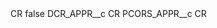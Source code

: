 <?xml version="1.0" encoding="UTF-8"?>
<CustomMetadata xmlns="http://soap.sforce.com/2006/04/metadata" xmlns:xsi="http://www.w3.org/2001/XMLSchema-instance" xmlns:xsd="http://www.w3.org/2001/XMLSchema">
    <label>CR</label>
    <protected>false</protected>
    <values>
        <field>DCR_APPR__c</field>
        <value xsi:type="xsd:string">CR</value>
    </values>
    <values>
        <field>PCORS_APPR__c</field>
        <value xsi:type="xsd:string">CR</value>
    </values>
</CustomMetadata>
